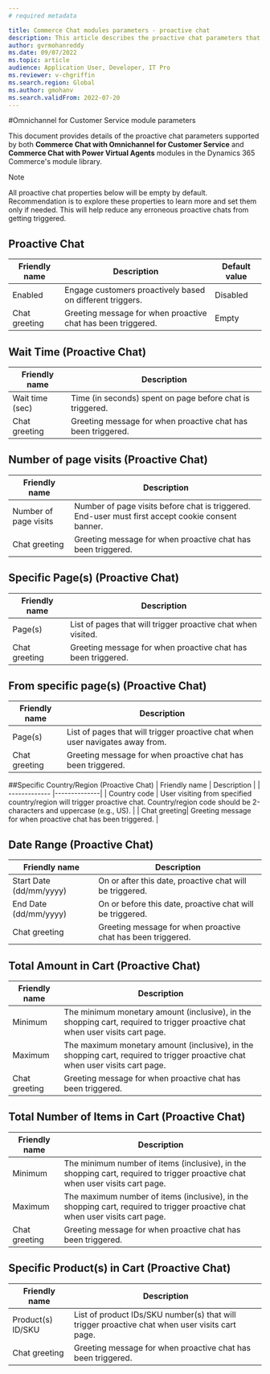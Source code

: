 ```yaml
---
# required metadata

title: Commerce Chat modules parameters - proactive chat
description: This article describes the proactive chat parameters that Commerce Chat with Omnichannel for Customer Service module and Commerce Chat with Power Virtual Agents module allows in Microsoft Dynamics 365 Commerce.
author: gvrmohanreddy
ms.date: 09/07/2022
ms.topic: article
audience: Application User, Developer, IT Pro
ms.reviewer: v-chgriffin
ms.search.region: Global
ms.author: gmohanv
ms.search.validFrom: 2022-07-20
---
```


#Omnichannel for Customer Service module  parameters

This document provides details of the proactive chat parameters supported by both **Commerce Chat with Omnichannel for Customer Service** and **Commerce Chat with Power Virtual Agents** modules in the Dynamics 365 Commerce's module library.



> [!Note] 
> All proactive chat properties below will be empty by default. Recommendation is to explore these properties to learn more and set them only if needed. This will help reduce any erroneous proactive chats from getting triggered.
## Proactive Chat
| Friendly name | Description | Default value |
| ------------- |--------------|--------------|
|  Enabled| Engage customers proactively based on different triggers. |Disabled |
|Chat greeting  |  Greeting message for when proactive chat has been triggered.| Empty|

## Wait Time (Proactive Chat)
| Friendly name | Description |
| ------------- |--------------|
|  Wait time (sec)|  Time (in seconds) spent on page before chat is triggered.| 
|  Chat greeting | Greeting message for when proactive chat has been triggered.  | 


## Number of page visits (Proactive Chat)
| Friendly name | Description |
| ------------- |--------------|
|Number of page visits  |  Number of page visits before chat is triggered. End-user must first accept cookie consent banner.| 
|Chat greeting  | Greeting message for when proactive chat has been triggered. | 

## Specific Page(s) (Proactive Chat)
| Friendly name | Description |
| ------------- |--------------|
| Page(s) |  List of pages that will trigger proactive chat when visited.| 
|Chat greeting  |Greeting message for when proactive chat has been triggered.  | 

## From specific page(s) (Proactive Chat)
| Friendly name | Description |
| ------------- |--------------|
|  Page(s)| List of pages that will trigger proactive chat when user navigates away from. | 
|Chat greeting  | Greeting message for when proactive chat has been triggered. | 

##Specific Country/Region (Proactive Chat)
| Friendly name | Description |
| ------------- |--------------|
| Country code | User visiting from specified country/region will trigger proactive chat. Country/region code should be 2-characters and uppercase (e.g., US). | 
|  Chat greeting| Greeting message for when proactive chat has been triggered. | 

## Date Range (Proactive Chat)
| Friendly name | Description |
| ------------- |--------------|
| Start Date (dd/mm/yyyy) |  On or after this date, proactive chat will be triggered.| 
| End Date (dd/mm/yyyy) | On or before this date, proactive chat will be triggered. | 
| Chat greeting | Greeting message for when proactive chat has been triggered. | 

## Total Amount in Cart (Proactive Chat)
| Friendly name | Description |
| ------------- |--------------|
|  Minimum| The minimum monetary amount (inclusive), in the shopping cart, required to trigger proactive chat when user visits cart page. | 
|  Maximum|The maximum monetary amount (inclusive), in the shopping cart, required to trigger proactive chat when user visits cart page.  | 
|Chat greeting  | Greeting message for when proactive chat has been triggered. | 
 

## Total Number of Items in Cart (Proactive Chat)
| Friendly name | Description |
| ------------- |--------------|
|Minimum  | The minimum number of items (inclusive), in the shopping cart, required to trigger proactive chat when user visits cart page. | 
|Maximum  | The maximum number of items (inclusive), in the shopping cart, required to trigger proactive chat when user visits cart page. | 
 |Chat greeting  | Greeting message for when proactive chat has been triggered. | 

## Specific Product(s) in Cart (Proactive Chat)
| Friendly name | Description |
| ------------- |--------------|
| Product(s) ID/SKU | List of product IDs/SKU number(s) that will trigger proactive chat when user visits cart page. | 
| Chat greeting | Greeting message for when proactive chat has been triggered. | 

